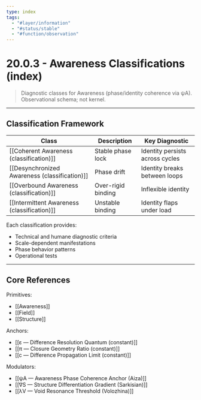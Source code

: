 ```yaml
---
type: index
tags:
  - "#layer/information"
  - "#status/stable"
  - "#function/observation"
---
```


# 20.0.3 - Awareness Classifications (index)

> Diagnostic classes for Awareness (phase/identity coherence via ψA). Observational schema; not kernel.

---

## Classification Framework

| Class | Description | Key Diagnostic |
|-------|-------------|----------------|
| [[Coherent Awareness (classification)]] | Stable phase lock | Identity persists across cycles |
| [[Desynchronized Awareness (classification)]] | Phase drift | Identity breaks between loops |
| [[Overbound Awareness (classification)]] | Over-rigid binding | Inflexible identity |
| [[Intermittent Awareness (classification)]] | Unstable binding | Identity flaps under load |

Each classification provides:
- Technical and humane diagnostic criteria
- Scale-dependent manifestations
- Phase behavior patterns
- Operational tests

---

## Core References

Primitives:
- [[Awareness]]
- [[Field]]
- [[Structure]]

Anchors:
- [[ε — Difference Resolution Quantum (constant)]]
- [[π — Closure Geometry Ratio (constant)]]
- [[c — Difference Propagation Limit (constant)]]

Modulators:
- [[ψA — Awareness Phase Coherence Anchor (Aiza)]]
- [[∇S — Structure Differentiation Gradient (Sarkisian)]]
- [[λV — Void Resonance Threshold (Volozhina)]]